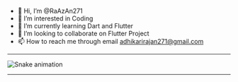 - 👋 Hi, I’m @RaAzAn271
- 👀 I’m interested in Coding
- 🌱 I’m currently learning Dart and Flutter
- 💞️ I’m looking to collaborate on Flutter Project
- 📫 How to reach me through email adhikarirajan271@gmail.com

*******

![Snake animation](https://github.com/parajulibkrm/parajulibkrm/blob/output/github-contribution-grid-snake.svg)

*******



<!---
RaAzAn271/RaAzAn271 is a ✨ special ✨ repository because its `README.md` (this file) appears on your GitHub profile.
You can click the Preview link to take a look at your changes.
--->
